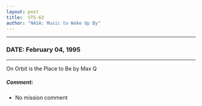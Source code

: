 ```yaml
---
layout: post
title:  STS-63
author: "NASA: Music to Wake Up By"
---
```


----
### DATE: February 04, 1995
----
On Orbit is the Place to Be by Max Q

##### Comment:
* No mission comment
